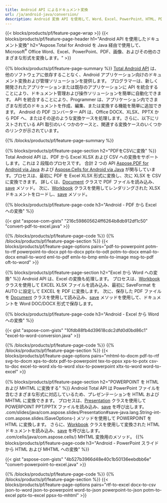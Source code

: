 ```yaml
---
title: Android API によるドキュメント変換 
url: /ja/android-java/conversion/
description: Android 変換 API を使用して、Word、Excel、PowerPoint、HTML、PDF、および画像形式を変換します。 Android は Office docx、xlsx、pptx を PDF に変換します。 
---
```


{{< blocks/products/pf/feature-page-wrap >}}
{{< blocks/products/pf/feature-page-header h1="Android API を使用したドキュメント変換" h2="Aspose.Total for Android を Java 経由で使用して、Microsoft<sup>&reg;</sup> Office Word、Excel、PowerPoint、PDF、画像、およびその他のさまざまな形式を変換します。" >}}

{{% blocks/products/pf/feature-page-summary %}}
[Total Android API](https://products.aspose.com/total/android-java/) は、他のソフトウェアに依存することなく、Android アプリケーション向けのドキュメント変換および管理ソリューションを提供します。 プログラマーは、新しく開発されたアプリケーションまたは既存のアプリケーションに API を統合することにより、ドキュメント管理および操作ソリューションを簡単に自動化できます。 API を統合することにより、Programmer は、アプリケーション内でさまざまな形式のドキュメントを作成、編集、または変換する機能を簡単に追加できます。 Android の PDF コンバーター API は、Office DOCX、XLSX、PPTX から PDF へ、またはその逆のような変換ケースを処理します。さらに、以下にリストされている API 取引のいくつかのケースと、関連する変換ケースのいくつかのリンクが示されています。 

{{% /blocks/products/pf/feature-page-summary  %}}

{{% blocks/products/pf/feature-page-section  h2="PDFをCSVに変換" %}}
Total Android API は、PDF から Excel XLSX および CSV への変換をサポートします。これは 2 段階のプロセスです。 合計 2 つの API [Aspose.PDF for Android via Java](https://products.aspose.com/pdf/android-java/) および [Aspose.Cells for Android via Java](https://products.aspose.com/cells/android-java/) が関与しています。プロセスは、最初に PDF を Excel XLSX 形式に変換し、次に XLSX を CSV に変換できます。 詳しくは、[Document](https://reference.aspose.com/pdf/java/com.aspose.pdf/Document) クラスで PDF ファイルを読み込み、[save](https://reference.aspose.com/pdf/java/com.aspose.pdf/Document#save-java.lang.String-com.aspose.pdf.SaveOptions-) メソッド。 次に、[Workbook](https://reference.aspose.com/cells/java/com.aspose.cells/Workbook) クラスを使用してレンダリングされた XLSX ドキュメントをロードし、[save](https://reference.aspose.com/cells/java/com.aspose.cells/workbook#save(java.lang.String,%20com.aspose.cells.SaveOptions)) メソッド。

{{% blocks/products/pf/feature-page-code h3="Android - PDF から Excel への変換" %}}

{{< gist "aspose-com-gists" "216c598605624ff6264b8db912df1c50" "convert-pdf-to-excel.java" >}}

{{% /blocks/products/pf/feature-page-code  %}}
{{% /blocks/products/pf/feature-page-section %}}
{{< blocks/products/pf/feature-page-options pairs="pdf-to-powerpoint potm-to-rtf powerpoint-to-docx ppt-to-docx pptx-to-odt potm-to-docx email-to-docx email-to-word eml-to-pdf emlx-to-bmp emlx-to-image msg-to-pdf oft-to-word" >}}


{{% blocks/products/pf/feature-page-section  h2="Excel から Word への変換" %}}
Android API は、Excel の変換も処理します。 プロセスは、[Workbook](https://reference.aspose.com/cells/java/com.aspose.cells/Workbook) クラスを使用して EXCEL XLSX ファイルを読み込み、最初に SaveFormat を AUTO に設定して EXCEL を PDF に変換します。 次に、保存した PDF ファイルを [Document](https://reference.aspose.com/pdf/java/com.aspose.pdf/Document) クラスを使用して読み込み、[save](https://reference.aspose.com/pdf/java/com.aspose.pdf/Document#save-java.lang.String-com.aspose.pdf.SaveOptions-) メソッドを使用して、ドキュメントを Word DOC/DOCX 形式で保存します。

{{% blocks/products/pf/feature-page-code h3="Android - Excel から Word への変換" %}}

{{< gist "aspose-com-gists" "10fdb88fb4d39618cdc2dfd0d0bd86c1" "excel-to-word-conversion.java" >}}

{{% /blocks/products/pf/feature-page-code  %}}
{{% /blocks/products/pf/feature-page-section %}}
{{< blocks/products/pf/feature-page-options pairs="mhtml-to-docm pdf-to-rtf svg-to-docm xps-to-dotx pdf-to-powerpoint tex-to-ppsx xps-to-potx csv-to-doc excel-to-word xls-to-word xlsx-to-powerpoint xltx-to-word word-to-excel" >}}

{{% blocks/products/pf/feature-page-section  h2="POWERPOINT を HTML および MHTML に変換する" %}}
Android Total API は PowerPoint ファイルを含むさまざまな形式に対応しているため、プレゼンテーションを HTML および MHTML に変換できます。 プロセスは、[Presentation](https://reference.aspose.com/slides/java/com.aspose.slides/Presentation) クラスを使用して POWERPOINT PPT/PPTX ファイルを読み込み、[save](https://reference.aspose) を呼び出します。 .com/slides/java/com.aspose.slides/Presentation#save-java.lang.String-int-com.aspose.slides.ISaveOptions-) メソッドを使用して POWERPOINT を HTML に変換します。 さらに、[Workbook](https://reference.aspose.com/cells/java/com.aspose.cells/Workbook) クラスを使用して変換された HTML ドキュメントを読み込み、[save](https://reference.aspose) を呼び出します。 .com/cells/java/com.aspose.cells/) MHTML 変換用のメソッド。 
{{% blocks/products/pf/feature-page-code h3="Android - PowerPoint スライドから HTML および MHTML への変換" %}}

{{< gist "aspose-com-gists" "4b527b3966d48e40c1b50136eebdbb6e" "convert-powerpoint-to-excel.java" >}}


{{% /blocks/products/pf/feature-page-code  %}}
{{% /blocks/products/pf/feature-page-section %}}
{{< blocks/products/pf/feature-page-options pairs="rtf-to-excel docx-to-csv json-to-word json-to-powerpoint word-to-json powerpoint-to-json potm-to-excel pptx-to-excel ppsx-to-mhtml" >}}